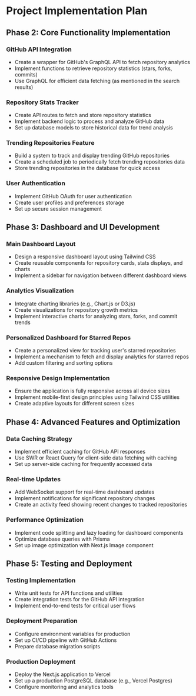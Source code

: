 # Project Implementation Plan

## Phase 2: Core Functionality Implementation

### GitHub API Integration

- Create a wrapper for GitHub's GraphQL API to fetch repository analytics
- Implement functions to retrieve repository statistics (stars, forks, commits)
- Use GraphQL for efficient data fetching (as mentioned in the search results)

### Repository Stats Tracker

- Create API routes to fetch and store repository statistics
- Implement backend logic to process and analyze GitHub data
- Set up database models to store historical data for trend analysis

### Trending Repositories Feature

- Build a system to track and display trending GitHub repositories
- Create a scheduled job to periodically fetch trending repositories data
- Store trending repositories in the database for quick access

### User Authentication

- Implement GitHub OAuth for user authentication
- Create user profiles and preferences storage
- Set up secure session management

## Phase 3: Dashboard and UI Development

### Main Dashboard Layout

- Design a responsive dashboard layout using Tailwind CSS
- Create reusable components for repository cards, stats displays, and charts
- Implement a sidebar for navigation between different dashboard views

### Analytics Visualization

- Integrate charting libraries (e.g., Chart.js or D3.js)
- Create visualizations for repository growth metrics
- Implement interactive charts for analyzing stars, forks, and commit trends

### Personalized Dashboard for Starred Repos

- Create a personalized view for tracking user's starred repositories
- Implement a mechanism to fetch and display analytics for starred repos
- Add custom filtering and sorting options

### Responsive Design Implementation

- Ensure the application is fully responsive across all device sizes
- Implement mobile-first design principles using Tailwind CSS utilities
- Create adaptive layouts for different screen sizes

## Phase 4: Advanced Features and Optimization

### Data Caching Strategy

- Implement efficient caching for GitHub API responses
- Use SWR or React Query for client-side data fetching with caching
- Set up server-side caching for frequently accessed data

### Real-time Updates

- Add WebSocket support for real-time dashboard updates
- Implement notifications for significant repository changes
- Create an activity feed showing recent changes to tracked repositories

### Performance Optimization

- Implement code splitting and lazy loading for dashboard components
- Optimize database queries with Prisma
- Set up image optimization with Next.js Image component

## Phase 5: Testing and Deployment

### Testing Implementation

- Write unit tests for API functions and utilities
- Create integration tests for the GitHub API integration
- Implement end-to-end tests for critical user flows

### Deployment Preparation

- Configure environment variables for production
- Set up CI/CD pipeline with GitHub Actions
- Prepare database migration scripts

### Production Deployment

- Deploy the Next.js application to Vercel
- Set up a production PostgreSQL database (e.g., Vercel Postgres)
- Configure monitoring and analytics tools
